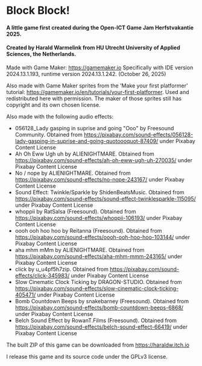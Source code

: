 # Block Block!

#### A little game first created during the Open-ICT Game Jam Herfstvakantie 2025.
#### Created by Harald Warmelink from HU Utrecht University of Applied Sciences, the Netherlands.

Made with Game Maker: https://gamemaker.io
Specifically with IDE version 2024.13.1.193, runtime version 2024.13.1.242. (October 26, 2025)

Also made with Game Maker sprites from the 'Make your first platformer' tutorial: https://gamemaker.io/en/tutorials/your-first-platformer.
Used and redistributed here with permission. The maker of those sprites still has copyright and its own chosen license.

Also made with the following audio effects:

- 056128_Lady gasping in suprise and going "Ooo" by Freesound Community. Obtained from https://pixabay.com/sound-effects/056128-lady-gasping-in-suprise-and-going-quotoooquot-87409/ under Pixabay Content License
- Ah Oh Eww Ugh uh by ALIENIGHTMARE. Obtained from https://pixabay.com/sound-effects/ah-oh-eww-ugh-uh-270035/ under Pixabay Content License
- No / nope by ALIENIGHTMARE. Obtained from https://pixabay.com/sound-effects/no-nope-243167/ under Pixabay Content License
- Sound Effect: Twinkle/Sparkle by ShidenBeatsMusic. Obtained from https://pixabay.com/sound-effects/sound-effect-twinklesparkle-115095/ under Pixabay Content License
- whoppii by RatSalsa (Freesound). Obtained from https://pixabay.com/sound-effects/whoppii-106193/ under Pixabay Content License
- oooh ooh hoo hoo by Reitanna (Freesound). Obtained from https://pixabay.com/sound-effects/oooh-ooh-hoo-hoo-103144/ under Pixabay Content License
- aha mhm mMm by ALIENIGHTMARE. Obtained from https://pixabay.com/sound-effects/aha-mhm-mmm-243165/ under Pixabay Content License
- click by u_u4pf5h7zip. Obtained from https://pixabay.com/sound-effects/click-345983/ under Pixabay Content License
- Slow Cinematic Clock Ticking by DRAGON-STUDIO. Obtained from https://pixabay.com/sound-effects/slow-cinematic-clock-ticking-405471/ under Pixabay Content License
- Bomb Countdown Beeps by snakebarney (Freesound). Obtained from https://pixabay.com/sound-effects/bomb-countdown-beeps-6868/ under Pixabay Content License
- Belch Sound Effect by RowanT.Films (Freesound). Obtained from https://pixabay.com/sound-effects/belch-sound-effect-66419/ under Pixabay Content License

The built ZIP of this game can be downloaded from https://haraldw.itch.io

I release this game and its source code under the GPLv3 license.
